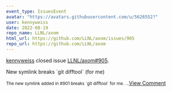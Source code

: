 ```yaml
---
event_type: IssuesEvent
avatar: "https://avatars.githubusercontent.com/u/5626552?"
user: kennyweiss
date: 2022-08-19
repo_name: LLNL/axom
html_url: https://github.com/LLNL/axom/issues/905
repo_url: https://github.com/LLNL/axom
---
```


<a href='https://github.com/kennyweiss' target='_blank'>kennyweiss</a> closed issue <a href='https://github.com/LLNL/axom/issues/905' target='_blank'>LLNL/axom#905</a>.

<p>New symlink breaks `git difftool` (for me)</p><small>The new symlink added in #901 breaks `git difftool` for me....</small><a href='https://github.com/LLNL/axom/issues/905' target='_blank'>View Comment</a>